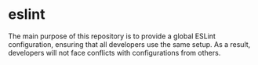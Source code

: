 # eslint
The main purpose of this repository is to provide a global ESLint configuration, ensuring that all developers use the same setup. As a result, developers will not face conflicts with configurations from others.
